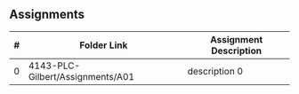 ##  Assignments

|   #   | Folder Link | Assignment Description |
| :---: | ----------- | ---------------------- |
|   0   | 4143-PLC-Gilbert/Assignments/A01 | description 0          |
